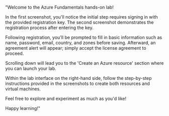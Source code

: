 "Welcome to the Azure Fundamentals hands-on lab! 

In the first screenshot, you'll notice the initial step requires signing in with the provided registration key. The second screenshot demonstrates
the registration process after entering the key. 

Following registration, you'll be prompted to fill in basic information such as name, password, email, country, and zones before saving. Afterward,
an agreement alert will appear; simply accept the license agreement to proceed. 

Scrolling down will lead you to the 'Create an Azure resource' section where you can launch your lab. 

Within the lab interface on the right-hand side, follow the step-by-step instructions provided in the screenshots to create both resources and virtual
machines. 

Feel free to explore and experiment as much as you'd like! 

Happy learning!"
